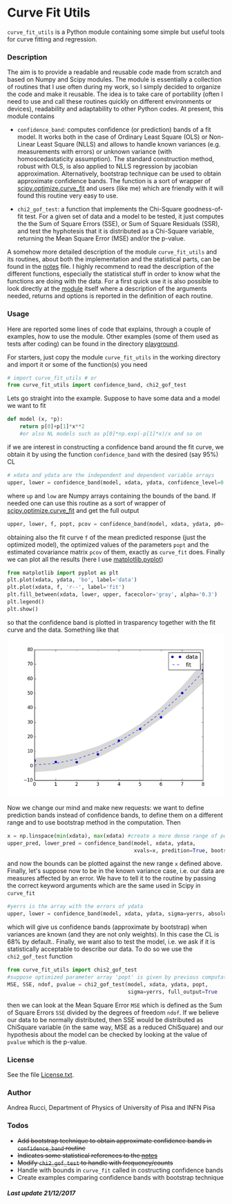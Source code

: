 # Curve Fit Utils

`curve_fit_utils` is a Python module containing some simple but useful tools for curve fitting and regression.

### Description
The aim is to provide a readable and reusable code made from scratch and based on Numpy and Scipy modules. The module is essentially a collection of routines that I use often during my work, so I simply decided to organize the code and make it reusable. The idea is to take care of portability (often I need to use and call these routines quickly on different environments or devices), readability and adaptability to other Python codes. At present, this module contains

* `confidence_band`: computes confidence (or prediction) bands of a fit model. It works both in the case of Ordinary Least Square (OLS) or Non-Linear Least Square (NLLS) and allows to handle known variances (e.g. measurements with errors) or unknown variance (with homoscedastaticity assumption). The standard construction method, robust with OLS, is also applied to NLLS regression by jacobian approximation. Alternatively, bootstrap technique can be used to obtain approximate confidence bands. The function is a sort of wrapper of [scipy.optimize.curve_fit](https://docs.scipy.org/doc/scipy/reference/generated/scipy.optimize.curve_fit.html) and users (like me) which are friendly with it will found this routine very easy to use.

* `chi2_gof_test`: a function that implements the Chi-Square goodness-of-fit test. For a given set of data and a model to be tested, it just computes the the Sum of Square Errors (SSE), or Sum of Square Residuals (SSR), and test the hyphotesis that it is distributed as a Chi-Square variable, returning the Mean Square Error (MSE) and/or the p-value.

A somehow more detailed description of the module `curve_fit_utils` and its routines, about both the implementation and the statistical parts, can be found in the [notes](NOTES.md) file. I highly recommend to read the description of the different functions, especially the statistical stuff in order to know what the functions are doing with the data. For a first quick use it is also possible to look directly at the [module](curve_fit_utils.py) itself where a description of the arguments needed, returns and options is reported in the definition of each routine.

### Usage
Here are reported some lines of code that explains, through a couple of examples, how to use the module. Other examples (some of them used as tests after coding) can be found in the directory [playground](playground/). 

For starters, just copy the module `curve_fit_utils` in the working directory and import it or some of the function(s) you need
```python
# import curve_fit_utils # or
from curve_fit_utils import confidence_band, chi2_gof_test
```
Lets go straight into the example. Suppose to have some data and a model we want to fit
```python
def model (x, *p):
    return p[0]+p[1]*x**2
    #or also NL models such as p[0]*np.exp(-p[1]*x)/x and so on
```
if we are interest in constructing a confidence band around the fit curve, we obtain it by using the function `confidence_band` with the desired (say 95%) CL
```python
# xdata and ydata are the independent and dependent variable arrays
upper, lower = confidence_band(model, xdata, ydata, confidence_level=0.95)
```
where `up` and `low` are Numpy arrays containing the bounds of the band. If needed one can use this routine as a sort of wrapper of [scipy.optimize.curve_fit](https://docs.scipy.org/doc/scipy/reference/generated/scipy.optimize.curve_fit.html) and get the full output
```python
upper, lower, f, popt, pcov = confidence_band(model, xdata, ydata, p0=[1.,1.], confidence_level=.95, full_output=True)
```
obtaining also the fit curve `f` of the mean predicted response (just the optimized model), the optimized values of the parameters `popt` and the estimated covariance matrix `pcov` of them, exactly as `curve_fit` does. Finally we can plot all the results (here I use [matplotlib.pyplot](https://matplotlib.org/api/pyplot_api.html))
```python
from matplotlib import pyplot as plt
plt.plot(xdata, ydata, 'bo', label='data')
plt.plot(xdata, f, 'r--', label='fit')
plt.fill_between(xdata, lower, upper, facecolor='gray', alpha='0.3') 
plt.legend()
plt.show()
```
so that the confidence band is plotted in trasparency together with the fit curve and the data. Something like that ![alt text](playground/README_example.png)


Now we change our mind and make new requests: we want to define prediction bands instead of confidence bands, to define them on a different range and to use bootstrap method in the computation. Then
```python 
x = np.linspace(min(xdata), max(xdata) #create a more dense range of points
upper_pred, lower_pred = confidence_band(model, xdata, ydata, 
                                         xvals=x, predition=True, bootstrap=True)
```
and now the bounds can be plotted against the new range `x` defined above. Finally, let's suppose now to be in the known variance case, i.e. our data are measures affected by an error. We have to tell it to the routine by passing the correct keyword arguments which are the same used in Scipy in `curve_fit`
```python
#yerrs is the array with the errors of ydata
upper, lower = confidence_band(model, xdata, ydata, sigma=yerrs, absolute_sigma=True, bootstrap=True)
```
which will give us confidence bands (approximate by bootstrap) when variances are known (and they are not only weights). In this case the CL is 68% by default.. Finally, we want also to test the model, i.e. we ask if it is statistically acceptable to describe our data. To do so we use the `chi2_gof_test` function
```python
from curve_fit_utils import chis2_gof_test
#suppose optimized parameter array 'popt' is given by previous computation
MSE, SSE, ndof, pvalue = chi2_gof_test(model, xdata, ydata, popt, 
                                       sigma=yerrs, full_output=True
```
then we can look at the Mean Square Error `MSE` which is defined as the Sum of Square Errors `SSE` divided by the degrees of freedom `ndof`. If we believe our data to be normally distributed, then SSE would be distributed as ChiSquare variable (in the same way, MSE as a reduced ChiSquare) and our hypothesis about the model can be checked by looking at the value of `pvalue` which is the p-value.

### License
See the file [License.txt](LICENSE.txt).

### Author
Andrea Rucci, Department of Physics of University of Pisa and INFN Pisa

### Todos
- ~~Add bootstrap technique to obtain approximate confidence bands in `confidence_band` routine~~
- ~~Indicates some statistical references to the [notes](NOTES.md)~~
- ~~Modify `chi2_gof_test` to handle with frequency/counts~~
- Handle with bounds in `curve_fit` called in costructing confidence bands
- Create examples comparing confidence bands with bootstrap technique

##### Last update 21/12/2017








